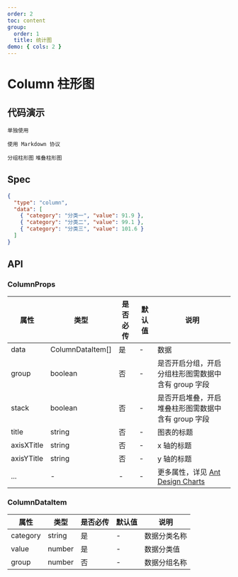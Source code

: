 ```yaml
---
order: 2
toc: content
group:
  order: 1
  title: 统计图
demo: { cols: 2 }
---
```


# Column 柱形图

## 代码演示

<code src="./demos/common">单独使用</code>

<code src="./demos/markdown">使用 Markdown 协议</code>

<code src="./demos/group" description="在 data 中传入额外的字段，并且设置 group 为 true">分组柱形图</code>
<code src="./demos/stack" description="在 data 中传入额外的字段，并且设置 stack 为 true">堆叠柱形图 </code>

## Spec

```json
{
  "type": "column",
  "data": [
    { "category": "分类一", "value": 91.9 },
    { "category": "分类二", "value": 99.1 },
    { "category": "分类三", "value": 101.6 }
  ]
}
```

## API

### ColumnProps

| 属性       | 类型             | 是否必传 | 默认值 | 说明                                                                                               |
| ---------- | ---------------- | -------- | ------ | -------------------------------------------------------------------------------------------------- |
| data       | ColumnDataItem[] | 是       | -      | 数据                                                                                               |
| group      | boolean          | 否       | -      | 是否开启分组，开启分组柱形图需数据中含有 group 字段                                                |
| stack      | boolean          | 否       | -      | 是否开启堆叠，开启堆叠柱形图需数据中含有 group 字段                                                |
| title      | string           | 否       | -      | 图表的标题                                                                                         |
| axisXTitle | string           | 否       | -      | x 轴的标题                                                                                         |
| axisYTitle | string           | 否       | -      | y 轴的标题                                                                                         |
| ...        | -                | -        | -      | 更多属性，详见 [Ant Design Charts ](https://ant-design-charts.antgroup.com/options/plots/overview) |

### ColumnDataItem

| 属性     | 类型   | 是否必传 | 默认值 | 说明         |
| -------- | ------ | -------- | ------ | ------------ |
| category | string | 是       | -      | 数据分类名称 |
| value    | number | 是       | -      | 数据分类值   |
| group    | number | 否       | -      | 数据分组名称 |
